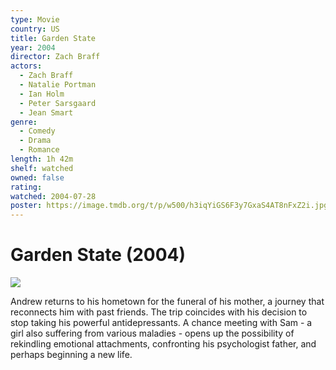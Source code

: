 ```yaml
---
type: Movie
country: US
title: Garden State
year: 2004
director: Zach Braff
actors:
  - Zach Braff
  - Natalie Portman
  - Ian Holm
  - Peter Sarsgaard
  - Jean Smart
genre:
  - Comedy
  - Drama
  - Romance
length: 1h 42m
shelf: watched
owned: false
rating:
watched: 2004-07-28
poster: https://image.tmdb.org/t/p/w500/h3iqYiGS6F3y7GxaS4AT8nFxZ2i.jpg
---
```


# Garden State (2004)

![](https://image.tmdb.org/t/p/w500/h3iqYiGS6F3y7GxaS4AT8nFxZ2i.jpg)

Andrew returns to his hometown for the funeral of his mother, a journey that reconnects him with past friends. The trip coincides with his decision to stop taking his powerful antidepressants. A chance meeting with Sam - a girl also suffering from various maladies - opens up the possibility of rekindling emotional attachments, confronting his psychologist father, and perhaps beginning a new life.